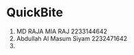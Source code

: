 # QuickBite


1. MD RAJA MIA RAJ                  	2233144642
2. Abdullah Al Masum Siyam            2232471642
3. 
